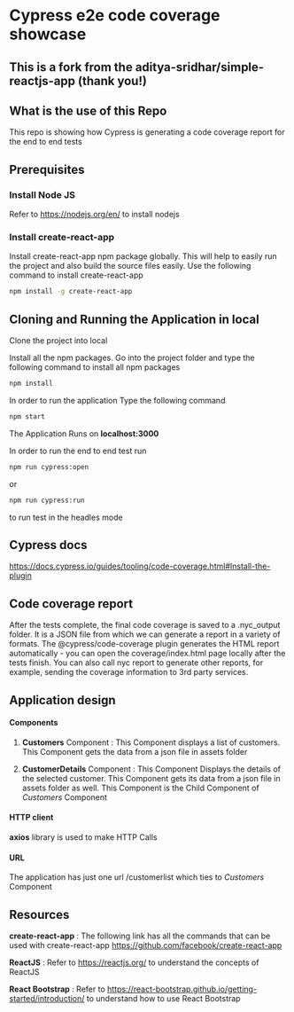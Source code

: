 # Cypress e2e code coverage showcase

## This is a fork from the aditya-sridhar/simple-reactjs-app (thank you!)

## What is the use of this Repo

This repo is showing how Cypress is generating a code coverage report for the end to end tests

## Prerequisites

### Install Node JS
Refer to https://nodejs.org/en/ to install nodejs

### Install create-react-app
Install create-react-app npm package globally. This will help to easily run the project and also build the source files easily. Use the following command to install create-react-app

```bash
npm install -g create-react-app
```

## Cloning and Running the Application in local

Clone the project into local

Install all the npm packages. Go into the project folder and type the following command to install all npm packages

```bash
npm install
```

In order to run the application Type the following command

```bash
npm start
```

The Application Runs on **localhost:3000**

In order to run the end to end test run

```bash
npm run cypress:open
```

or

```bash
npm run cypress:run
```

to run test in the headles mode

## Cypress docs

https://docs.cypress.io/guides/tooling/code-coverage.html#Install-the-plugin

## Code coverage report

After the tests complete, the final code coverage is saved to a .nyc_output folder. It is a JSON file from which we can generate a report in a variety of formats. The @cypress/code-coverage plugin generates the HTML report automatically - you can open the coverage/index.html page locally after the tests finish. You can also call nyc report to generate other reports, for example, sending the coverage information to 3rd party services.

## Application design

#### Components

1. **Customers** Component : This Component displays a list of customers. This Component gets the data from a json file in assets folder

2. **CustomerDetails** Component : This Component Displays the details of the selected customer. This Component gets its data from a json file in assets folder as well. This Component is the Child Component of *Customers* Component

#### HTTP client

**axios** library is used to make HTTP Calls

#### URL

The application has just one url /customerlist which ties to *Customers* Component

## Resources

**create-react-app** : The following link has all the commands that can be used with create-react-app
https://github.com/facebook/create-react-app

**ReactJS** : Refer to https://reactjs.org/ to understand the concepts of ReactJS

**React Bootstrap** : Refer to https://react-bootstrap.github.io/getting-started/introduction/ to understand how to use React Bootstrap
